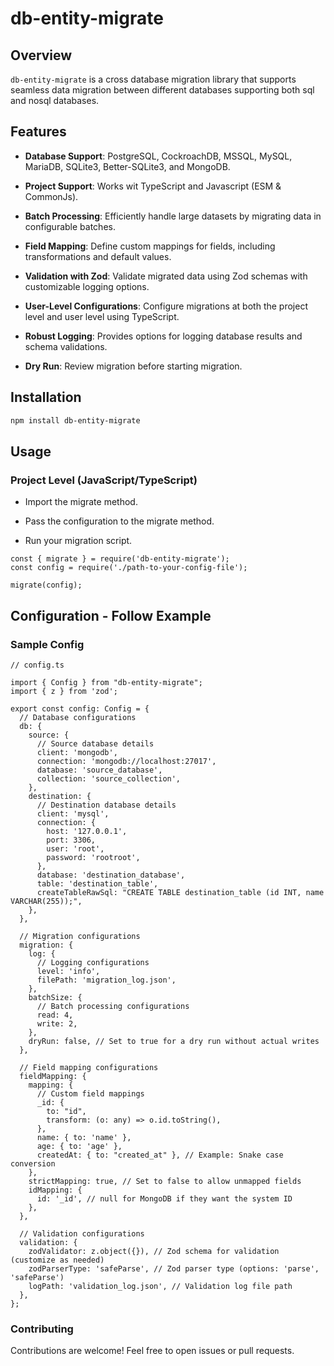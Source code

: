# db-entity-migrate

## Overview

`db-entity-migrate` is a cross database migration library that supports seamless data migration between different databases supporting both sql and nosql databases.

## Features

- **Database Support**: PostgreSQL, CockroachDB, MSSQL, MySQL, MariaDB, SQLite3, Better-SQLite3, and MongoDB.

- **Project Support**: Works wit TypeScript and Javascript (ESM & CommonJs).

- **Batch Processing**: Efficiently handle large datasets by migrating data in configurable batches.

- **Field Mapping**: Define custom mappings for fields, including transformations and default values.

- **Validation with Zod**: Validate migrated data using Zod schemas with customizable logging options.

- **User-Level Configurations**: Configure migrations at both the project level and user level using TypeScript.
  
- **Robust Logging**: Provides options for logging database results and schema validations.
  
- **Dry Run**: Review migration before starting migration.

## Installation

```bash
npm install db-entity-migrate
```

## Usage
### Project Level (JavaScript/TypeScript)
- Import the migrate method.

- Pass the configuration to the migrate method.

- Run your migration script.

```
const { migrate } = require('db-entity-migrate');
const config = require('./path-to-your-config-file');

migrate(config);
```


## Configuration - Follow Example

### Sample Config

```
// config.ts

import { Config } from "db-entity-migrate";
import { z } from 'zod';

export const config: Config = {
  // Database configurations
  db: {
    source: {
      // Source database details
      client: 'mongodb',
      connection: 'mongodb://localhost:27017',
      database: 'source_database',
      collection: 'source_collection',
    },
    destination: {
      // Destination database details
      client: 'mysql',
      connection: {
        host: '127.0.0.1',
        port: 3306,
        user: 'root',
        password: 'rootroot',
      },
      database: 'destination_database',
      table: 'destination_table',
      createTableRawSql: "CREATE TABLE destination_table (id INT, name VARCHAR(255));",
    },
  },

  // Migration configurations
  migration: {
    log: {
      // Logging configurations
      level: 'info',
      filePath: 'migration_log.json',
    },
    batchSize: {
      // Batch processing configurations
      read: 4,
      write: 2,
    },
    dryRun: false, // Set to true for a dry run without actual writes
  },

  // Field mapping configurations
  fieldMapping: {
    mapping: {
      // Custom field mappings
      _id: { 
        to: "id", 
        transform: (o: any) => o.id.toString(),
      },
      name: { to: 'name' },
      age: { to: 'age' },
      createdAt: { to: "created_at" }, // Example: Snake case conversion
    },
    strictMapping: true, // Set to false to allow unmapped fields
    idMapping: {
      id: '_id', // null for MongoDB if they want the system ID
    },
  },
  
  // Validation configurations
  validation: {
    zodValidator: z.object({}), // Zod schema for validation (customize as needed)
    zodParserType: 'safeParse', // Zod parser type (options: 'parse', 'safeParse')
    logPath: 'validation_log.json', // Validation log file path
  },
};
```

### Contributing
Contributions are welcome! Feel free to open issues or pull requests.